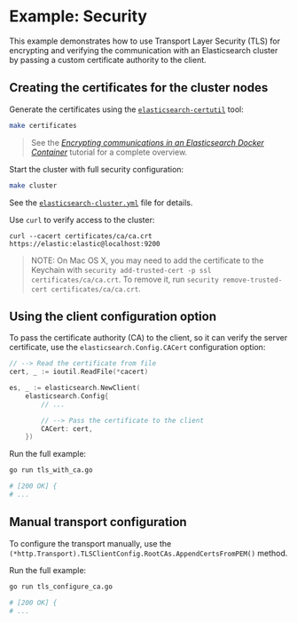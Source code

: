 # Example: Security

This example demonstrates how to use Transport Layer Security (TLS) for
encrypting and verifying the communication with an Elasticsearch cluster
by passing a custom certificate authority to the client.

## Creating the certificates for the cluster nodes

Generate the certificates using the
[`elasticsearch-certutil`](https://www.elastic.co/guide/en/elasticsearch/reference/current/certutil.html)
tool:

```bash
make certificates
```

> See the [_Encrypting communications in an Elasticsearch Docker Container_](https://www.elastic.co/guide/en/elasticsearch/reference/current/configuring-tls-docker.html) tutorial for a complete overview.

Start the cluster with full security configuration:

```bash
make cluster
```

See the [`elasticsearch-cluster.yml`](elasticsearch-cluster.yml) file for details.

Use `curl` to verify access to the cluster:

```
curl --cacert certificates/ca/ca.crt https://elastic:elastic@localhost:9200
```

> NOTE: On Mac OS X, you may need to add the certificate to the Keychain with `security add-trusted-cert -p ssl certificates/ca/ca.crt`. To remove it, run `security remove-trusted-cert certificates/ca/ca.crt`.


## Using the client configuration option

To pass the certificate authority (CA) to the client, so it can verify the server certificate,
use the `elasticsearch.Config.CACert` configuration option:

```go
// --> Read the certificate from file
cert, _ := ioutil.ReadFile(*cacert)

es, _ := elasticsearch.NewClient(
	elasticsearch.Config{
		// ...

		// --> Pass the certificate to the client
		CACert: cert,
	})
```

Run the full example:

```bash
go run tls_with_ca.go

# [200 OK] {
# ...
```


## Manual transport configuration

To configure the transport manually, use the
`(*http.Transport).TLSClientConfig.RootCAs.AppendCertsFromPEM()` method.

Run the full example:

```bash
go run tls_configure_ca.go

# [200 OK] {
# ...
```
